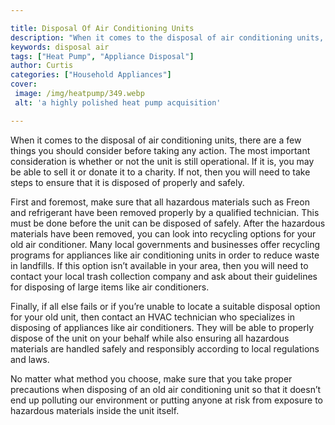 ```yaml
---

title: Disposal Of Air Conditioning Units
description: "When it comes to the disposal of air conditioning units, there are a few things you should consider before taking any action. The ...keep reading to learn"
keywords: disposal air
tags: ["Heat Pump", "Appliance Disposal"]
author: Curtis
categories: ["Household Appliances"]
cover: 
 image: /img/heatpump/349.webp
 alt: 'a highly polished heat pump acquisition'

---
```


When it comes to the disposal of air conditioning units, there are a few things you should consider before taking any action. The most important consideration is whether or not the unit is still operational. If it is, you may be able to sell it or donate it to a charity. If not, then you will need to take steps to ensure that it is disposed of properly and safely.

First and foremost, make sure that all hazardous materials such as Freon and refrigerant have been removed properly by a qualified technician. This must be done before the unit can be disposed of safely. After the hazardous materials have been removed, you can look into recycling options for your old air conditioner. Many local governments and businesses offer recycling programs for appliances like air conditioning units in order to reduce waste in landfills. If this option isn’t available in your area, then you will need to contact your local trash collection company and ask about their guidelines for disposing of large items like air conditioners. 

Finally, if all else fails or if you’re unable to locate a suitable disposal option for your old unit, then contact an HVAC technician who specializes in disposing of appliances like air conditioners. They will be able to properly dispose of the unit on your behalf while also ensuring all hazardous materials are handled safely and responsibly according to local regulations and laws. 

No matter what method you choose, make sure that you take proper precautions when disposing of an old air conditioning unit so that it doesn’t end up polluting our environment or putting anyone at risk from exposure to hazardous materials inside the unit itself.
